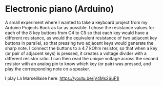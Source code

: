 # Electronic piano (Arduino)

A small experiment where I wanted to take a keyboard project from my Arduino Projects Book as far as possible. I chose the resistance values for each of the 8 key buttons from C4 to C5 so that each key would have a different resistance, as would the equivalent resistance of two adjacent key buttons in parallel, so that pressing two adjacent keys would generate the sharp note. I connect the buttons to a 4.7 kOhm resistor, so that when a key (or pair of adjacent keys) is pressed, it creates a voltage divider with a different resistor ratio. I can then read the unique voltage across the second resistor with an analog pin to know which key (or pair) was pressed, and play the corresponding note on a speaker.

I play La Marseillaise here: https://youtu.be/jV4Ms26uF1I
